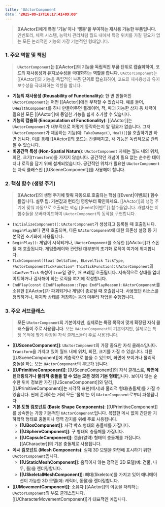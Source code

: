 ```yaml
---
title: 'UActorComponent
date: '2025-08-17T16:17:41+09:00'
---
```




> **[[AActor]]에게 특정 '기능'이나 '행동'을 부여하는 재사용 가능한 부품입니다.** 인벤토리, 체력 시스템, 능력치 관리처럼 월드 내에서 특정 위치를 가질 필요가 없는 모든 논리적인 기능의 가장 기본적인 형태입니다.

### **1. 주요 역할 및 책임**
> **`UActorComponent`는 [[AActor]]의 기능을 독립적인 부품 단위로 캡슐화하여, 코드의 재사용성과 유지보수성을 극대화하는 역할을 합니다.**
`UActorComponent`는 [[AActor]]의 기능을 독립적인 부품 단위로 캡슐화하여, 코드의 재사용성과 유지보수성을 극대화하는 역할을 합니다.
* **기능의 재사용성 (Reusability of Functionality)**:
	한 번 만들어진 `UActorComponent`는 어떤 [[AActor]]에든 부착할 수 있습니다. 예를 들어, `UHealthComponent`를 하나 만들어두면 플레이어, 적, 파괴 가능한 상자 등 체력이 필요한 모든 [[AActor]]에 동일한 기능을 쉽게 추가할 수 있습니다.
* **기능의 캡슐화 (Encapsulation of Functionality)**:
	[[AActor]]는 `UActorComponent`가 내부적으로 어떻게 동작하는지 알 필요가 없습니다. 그저 `UActorComponent`가 제공하는 기능(예: `TakeDamage()`, `Heal()`)을 호출하기만 하면 됩니다. 이를 통해 [[AActor]]의 코드는 간결해지고, 각 기능은 독립적으로 관리될 수 있습니다.
* **비공간적 특성 (Non-Spatial Nature)**:
	`UActorComponent` 자체는 월드 내의 위치, 회전, 크기(`Transform`)를 가지지 않습니다. 공간적인 개념이 필요 없는 순수한 데이터나 로직을 담기 위해 설계되었습니다. 공간적인 위치가 필요한 `UActorComponent`는 자식 클래스인 [[USceneComponent]]를 사용해야 합니다.

### **2. 핵심 함수 (생명 주기)**
> **[[AActor]]의 생명 주기에 맞춰 자동으로 호출되는 핵심 [[Event|이벤트]] 함수들입니다. 실무 팁: 기본값과 런타임 영향부터 확인하세요.**
[[AActor]]의 생명 주기에 맞춰 자동으로 호출되는 핵심 [[Event|이벤트]] 함수들입니다. 개발자는 이 함수들을 오버라이드하여 `UActorComponent`의 동작을 구현합니다.
* `InitializeComponent()`:
	`UActorComponent`가 생성되고 등록될 때 호출됩니다. `BeginPlay`보다 먼저 호출되며, 다른 `UActorComponent`에 대한 의존성 설정 등 기본적인 초기화에 사용됩니다.
* `BeginPlay()`:
	게임이 시작되거나, `UActorComponent`를 소유한 [[AActor]]가 스폰될 때 호출됩니다. 게임플레이와 관련된 대부분의 초기화 로직이 여기에 위치합니다.
* `TickComponent(float DeltaTime, ELevelTick TickType, FActorComponentTickFunction* ThisTickFunction)`:
	`UActorComponent`의 `bCanEverTick` 속성이 `true`일 경우, 매 프레임 호출됩니다. 지속적으로 상태를 업데이트하거나 검사해야 하는 로직을 여기에 작성합니다.
* `EndPlay(const EEndPlayReason::Type EndPlayReason)`:
	`UActorComponent`를 소유한 [[AActor]]가 파괴되거나 게임이 종료될 때 호출됩니다. 사용했던 리소스를 정리하거나, 마지막 상태를 저장하는 등의 마무리 작업을 수행합니다.

### **3. 주요 서브클래스**
> **모든 `UActorComponent`의 기본이지만, 실제로는 특정 목적에 맞게 확장된 자식 클래스들이 주로 사용됩니다.**
모든 `UActorComponent`의 기본이지만, 실제로는 특정 목적에 맞게 확장된 자식 클래스들이 주로 사용됩니다.
* **[[USceneComponent]]**:
	`UActorComponent`의 가장 중요한 자식 클래스입니다. `Transform`을 가지고 있어 월드 내에 위치, 회전, 크기를 가질 수 있습니다. 다른 [[USceneComponent]]에 계층적으로 붙을 수 있으며, 화면에 보이거나 물리적 충돌을 하는 모든 `UActorComponent`의 부모가 됩니다.
* **[[UPrimitiveComponent]]**:
	[[USceneComponent]]의 자식 클래스로, **화면에 렌더링되거나 물리적 충돌을 할 수 있는 모든 것의 기본 형태**입니다. 보이지 않는 순수한 위치 정보만 가진 [[USceneComponent]]와 달리, [[UPrimitiveComponent]]는 시각적 표현(메시)과 물리적 형태(충돌체)를 가질 수 있습니다. 씬에 존재하는 거의 모든 '물체'는 이 `UActorComponent`로부터 파생됩니다.
* **기본 도형 컴포넌트 (Basic Shape Components)**:
	[[UPrimitiveComponent]]를 상속받는 가장 기본적인 `UActorComponent`입니다. 복잡한 메시 없이 간단한 기하학적 형태로 충돌이나 영역 감지를 위해 주로 사용됩니다.
    * **[[UBoxComponent]]**:
    	사각 박스 형태의 충돌체를 가집니다.
    * **[[USphereComponent]]**:
    	구 형태의 충돌체를 가집니다.
    * **[[UCapsuleComponent]]**:
    	캡슐(알약) 형태의 충돌체를 가집니다. [[ACharacter]]의 기본 충돌체로 사용됩니다.
* **메시 컴포넌트 (Mesh Components)**:
	실제 3D 모델을 화면에 표시하기 위한 `UActorComponent`입니다.
    * **[[UStaticMeshComponent]]**:
    	움직이지 않는 정적인 3D 모델(예: 건물, 나무, 돌)을 렌더링합니다.
    * **[[USkeletalMeshComponent]]**:
    	뼈대(Skeleton)를 가지고 있어 애니메이션이 가능한 3D 모델(예: 캐릭터, 동물)을 렌더링합니다.
* **[[UMovementComponent]]**:
	소유자 [[AActor]]의 이동을 처리하는 `UActorComponent`의 부모 클래스입니다. [[UCharacterMovementComponent]]가 대표적인 예입니다.